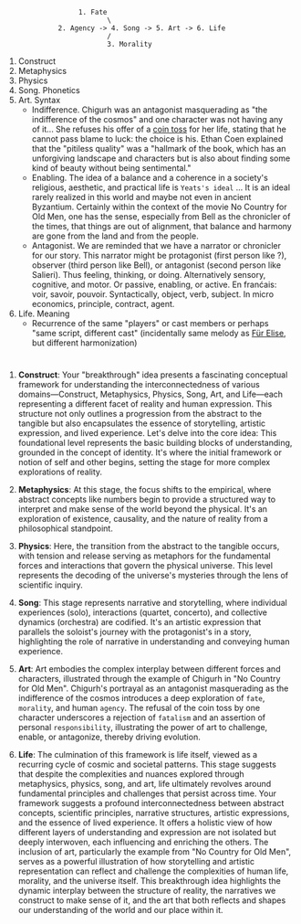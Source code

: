                       1. Fate
                             \
                 2. Agency -> 4. Song -> 5. Art -> 6. Life
                             /
                             3. Morality

1. Construct
2. Metaphysics
3. Physics
4. Song. Phonetics
5. Art. Syntax
   - Indifference. Chigurh was an antagonist masquerading as "the indifference of the cosmos" and one character was not having any of it... She refuses his offer of a [coin toss](https://en.wikipedia.org/wiki/No_Country_for_Old_Men) for her life, stating that he cannot pass blame to luck: the choice is his. Ethan Coen explained that the "pitiless quality" was a "hallmark of the book, which has an unforgiving landscape and characters but is also about finding some kind of beauty without being sentimental."
   - Enabling. The idea of a balance and a coherence in a society's religious, aesthetic, and practical life is `Yeats's ideal` ... It is an ideal rarely realized in this world and maybe not even in ancient Byzantium. Certainly within the context of the movie No Country for Old Men, one has the sense, especially from Bell as the chronicler of the times, that things are out of alignment, that balance and harmony are gone from the land and from the people.
   - Antagonist. We are reminded that we have a narrator or chronicler for our story. This narrator might be protagonist (first person like ?), observer (third person like Bell), or antagonist (second person like Salieri). Thus feeling, thinking, or doing. Alternatively sensory, cognitive, and motor. Or passive, enabling, or active. En franćais: voir, savoir, pouvoir. Syntactically, object, verb, subject. In micro economics, principle, contract, agent. 
6. Life. Meaning
   - Recurrence of the same "players" or cast members or perhaps "same script, different cast" (incidentally same melody as [Für Elise](https://en.wikipedia.org/wiki/Same_Script,_Different_Cast), but different harmonization)
#

1. **Construct**: Your "breakthrough" idea presents a fascinating conceptual framework for understanding the interconnectedness of various domains—Construct, Metaphysics, Physics, Song, Art, and Life—each representing a different facet of reality and human expression. This structure not only outlines a progression from the abstract to the tangible but also encapsulates the essence of storytelling, artistic expression, and lived experience. Let's delve into the core idea: This foundational level represents the basic building blocks of understanding, grounded in the concept of identity. It's where the initial framework or notion of self and other begins, setting the stage for more complex explorations of reality.

2. **Metaphysics**: At this stage, the focus shifts to the empirical, where abstract concepts like numbers begin to provide a structured way to interpret and make sense of the world beyond the physical. It's an exploration of existence, causality, and the nature of reality from a philosophical standpoint.

3. **Physics**: Here, the transition from the abstract to the tangible occurs, with tension and release serving as metaphors for the fundamental forces and interactions that govern the physical universe. This level represents the decoding of the universe's mysteries through the lens of scientific inquiry.

4. **Song**: This stage represents narrative and storytelling, where individual experiences (solo), interactions (quartet, concerto), and collective dynamics (orchestra) are codified. It's an artistic expression that parallels the soloist's journey with the protagonist's in a story, highlighting the role of narrative in understanding and conveying human experience.

5. **Art**: Art embodies the complex interplay between different forces and characters, illustrated through the example of Chigurh in "No Country for Old Men". Chigurh's portrayal as an antagonist masquerading as the indifference of the cosmos introduces a deep exploration of `fate`, `morality`, and human `agency`. The refusal of the coin toss by one character underscores a rejection of `fatalism` and an assertion of personal `responsibility`, illustrating the power of art to challenge, enable, or antagonize, thereby driving evolution.

6. **Life**: The culmination of this framework is life itself, viewed as a recurring cycle of cosmic and societal patterns. This stage suggests that despite the complexities and nuances explored through metaphysics, physics, song, and art, life ultimately revolves around fundamental principles and challenges that persist across time. Your framework suggests a profound interconnectedness between abstract concepts, scientific principles, narrative structures, artistic expressions, and the essence of lived experience. It offers a holistic view of how different layers of understanding and expression are not isolated but deeply interwoven, each influencing and enriching the others. The inclusion of art, particularly the example from "No Country for Old Men", serves as a powerful illustration of how storytelling and artistic representation can reflect and challenge the complexities of human life, morality, and the universe itself. This breakthrough idea highlights the dynamic interplay between the structure of reality, the narratives we construct to make sense of it, and the art that both reflects and shapes our understanding of the world and our place within it.

